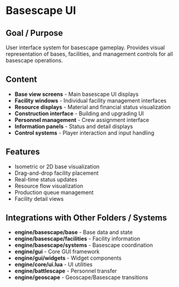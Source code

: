# Basescape UI

## Goal / Purpose
User interface system for basescape gameplay. Provides visual representation of bases, facilities, and management controls for all basescape operations.

## Content
- **Base view screens** - Main basescape UI displays
- **Facility windows** - Individual facility management interfaces
- **Resource displays** - Material and financial status visualization
- **Construction interface** - Building and upgrading UI
- **Personnel management** - Crew assignment interface
- **Information panels** - Status and detail displays
- **Control systems** - Player interaction and input handling

## Features
- Isometric or 2D base visualization
- Drag-and-drop facility placement
- Real-time status updates
- Resource flow visualization
- Production queue management
- Facility detail views

## Integrations with Other Folders / Systems
- **engine/basescape/base** - Base data and state
- **engine/basescape/facilities** - Facility information
- **engine/basescape/systems** - Basescape coordination
- **engine/gui** - Core GUI framework
- **engine/gui/widgets** - Widget components
- **engine/core/ui.lua** - UI utilities
- **engine/battlescape** - Personnel transfer
- **engine/geoscape** - Geoscape/Basescape transitions
